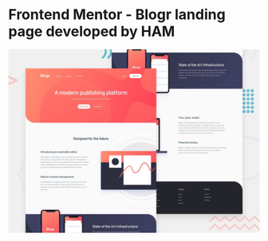 # Frontend Mentor - Blogr landing page developed by HAM

![Design preview for the Blogr landing page coding challenge](./design/desktop-preview.jpg)

